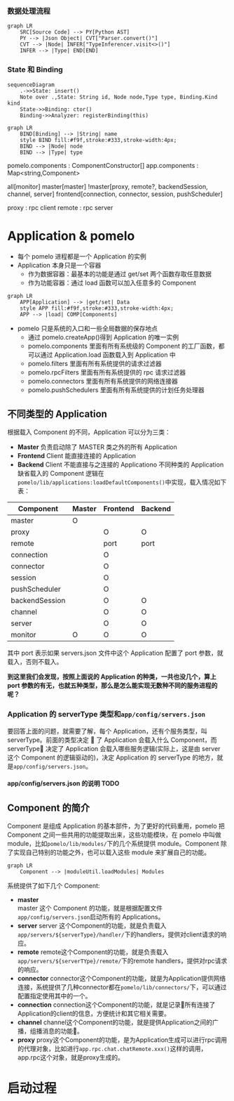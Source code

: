 ### 数据处理流程

```mermaid
graph LR
    SRC[Source Code] --> PY[Python AST]
    PY --> |Json Object| CVT["Parser.convert()"]
    CVT --> |Node| INFER["TypeInferencer.visit<>()"]
    INFER --> |Type| END[END]
```

### State 和 Binding

```mermaid
sequenceDiagram
    .->>State: insert()
    Note over .,State: String id, Node node,Type type, Binding.Kind kind
    State->>Binding: ctor()
    Binding->>Analyzer: registerBinding(this)
```

```mermaid
graph LR
    BIND[Binding] --> |String| name
    style BIND fill:#f9f,stroke:#333,stroke-width:4px;
    BIND --> |Node| node
    BIND --> |Type| type
```

pomelo.components : ComponentConstructor[]
app.components : Map<string,Component>

all[monitor]
master[master]
!master[proxy, remote?, backendSession, channel, server]
frontend[connection, connector, session, pushScheduler]

proxy : rpc client
remote : rpc server

# Application & pomelo

* 每个 pomelo 进程都是一个 Application 的实例
* Application 本身只是一个容器
  * 作为数据容器：最基本的功能是通过 get/set 两个函数存取任意数据
  * 作为功能容器：通过 load 函数可以加入任意多的 Component

```mermaid
graph LR
    APP[Application] --> |get/set| Data
    style APP fill:#f9f,stroke:#333,stroke-width:4px;
    APP --> |load| COMP[Components]
```

* pomelo 只是系统的入口和一些全局数据的保存地点
  * 通过 pomelo.createApp()得到 Application 的唯一实例
  * pomelo.components 里面有所有系统级的 Component 的工厂函数，都可以通过 Application.load 函数载入到 Application 中
  * pomelo.filters 里面有所有系统提供的请求过滤器
  * pomelo.rpcFilters 里面有所有系统提供的 rpc 请求过滤器
  * pomelo.connectors 里面有所有系统提供的网络连接器
  * pomelo.pushSchedulers 里面有所有系统提供的计划任务处理器

## 不同类型的 Application

根据载入 Component 的不同，Application 可以分为三类：

* **Master**
  负责启动除了 MASTER 类之外的所有 Application
* **Frontend**
  Client 能直接连接的 Application
* **Backend**
  Client 不能直接与之连接的 Applicationo
  不同种类的 Application 缺省载入的 Component 逻辑在`pomelo/lib/applications:loadDefaultComponents()`中实现，载入情况如下表：

| Component      | Master | Frontend | Backend |
| -------------- | ------ | -------- | ------- |
| master         | O      |          |
| proxy          |        | O        | O       |
| remote         |        | port     | port    |
| connection     |        | O        |
| connector      |        | O        |
| session        |        | O        |
| pushScheduler  |        | O        |
| backendSession |        | O        | O       |
| channel        |        | O        | O       |
| server         |        | O        | O       |
| monitor        | O      | O        | O       |

其中 port 表示如果 servers.json 文件中这个 Application 配置了 port 参数，就载入，否则不载入。

**到这里我们会发现，按照上面说的 Application 的种类，一共也没几个，算上 port 参数的有无，也就五种类型，那么是怎么能实现无数种不同的服务进程的呢？**

### Application 的 serverType 类型和`app/config/servers.json`

要回答上面的问题，就需要了解，每个 Application，还有个服务类型，叫 serverType。前面的类型决定  了 Application 会载入什么 Component，而 serverType 决定了 Application 会载入哪些服务逻辑(实际上，这是由 server 这个 Component 的逻辑驱动的)，决定 Application 的 serverType 的地方，就是`app/config/servers.json`。

#### app/config/servers.json 的说明 TODO

## Component 的简介

Component 是组成 Application 的基本部件，为了更好的代码重用，pomelo 把 Component 之间一些共用的功能提取出来，这些功能模块，在 pomelo 中叫做 module，比如`pomelo/lib/modules/`下的几个系统提供 module。Component 除了实现自己特别的功能之外，也可以载入这些 module 来扩展自己的功能。

```mermaid
graph LR
    Component --> |moduleUtil.loadModules| Modules
```

系统提供了如下几个 Component:

* **master**  
  master 这个 Component 的功能，就是根据配置文件`app/config/servers.json`启动所有的 Applications。
* **server**
  server 这个Component的功能，就是负责载入`app/servers/${serverType}/handler/`下的handlers，提供对client请求的响应。
* **remote**
  remote这个Component的功能，就是负责载入`app/servers/${serverTYpe}/remote/`下的remote handlers，提供对rpc请求的响应。
* **connector**
  connector这个Component的功能，就是为Application提供网络连接，系统提供了几种connector都在`pomelo/lib/connectors/`下，可以通过配置指定使用其中的一个。
* **connection**
  connection这个Component的功能，就是记录所有连接了Application的client的信息，方便统计和其它相关需要。
* **channel**
  channel这个Component的功能，就是提供Application之间的广播，组播消息的功能。  
* **proxy**
  proxy这个Component的功能，是为Application生成可以进行rpc调用的代理对象，比如进行`app.rpc.chat.chatRemote.xxx()`这样的调用，app.rpc这个对象，就是proxy生成的。
# 启动过程
